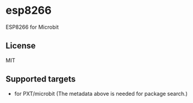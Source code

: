 # esp8266

ESP8266 for Microbit

## License

MIT

## Supported targets

* for PXT/microbit
(The metadata above is needed for package search.)
